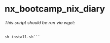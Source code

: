 # nx_bootcamp_nix_diary

###### This script should be run via wget:
``` wget https://raw.githubusercontent.com/JewEllerrr/nx_bootcamp_nix_diary/main/install.sh
sh install.sh```
